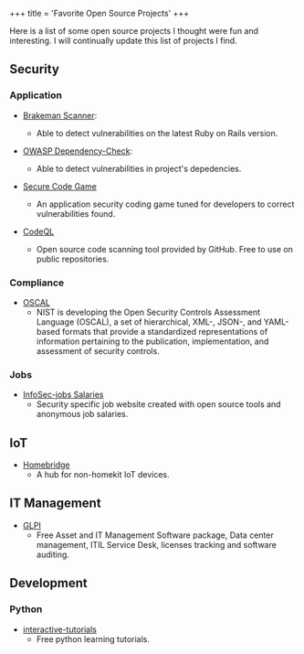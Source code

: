 +++
title = 'Favorite Open Source Projects'
+++

Here is a list of some open source projects I thought were fun and interesting. 
I will continually update this list of projects I find. 

## Security

### Application
- [Brakeman Scanner](https://brakemanscanner.org):
    - Able to detect vulnerabilities on the latest Ruby on Rails version.

- [OWASP Dependency-Check](https://dependencytrack.org):
    - Able to detect vulnerabilities in project's depedencies.

- [Secure Code Game](https://github.com/skills/secure-code-game)
    - An application security coding game tuned for developers to correct vulnerabilities found.

- [CodeQL](https://github.com/github/codeql)
    - Open source code scanning tool provided by GitHub. Free to use on public repositories.

### Compliance
- [OSCAL](https://github.com/usnistgov/OSCAL)
    - NIST is developing the Open Security Controls Assessment Language (OSCAL), a set of hierarchical, XML-, JSON-, and YAML-based formats that provide a standardized representations of information pertaining to the publication, implementation, and assessment of security controls.

### Jobs
- [InfoSec-jobs Salaries](https://infosec-jobs.com/salaries/)
    - Security specific job website created with open source tools and anonymous job salaries.

## IoT
- [Homebridge](https://github.com/homebridge/homebridge)
    - A hub for non-homekit IoT devices. 

## IT Management
- [GLPI](https://github.com/glpi-project/glpi)
    - Free Asset and IT Management Software package, Data center management, ITIL Service Desk, licenses tracking and software auditing.

## Development
### Python
- [interactive-tutorials](https://github.com/ronreiter/interactive-tutorials)
    - Free python learning tutorials. 

 